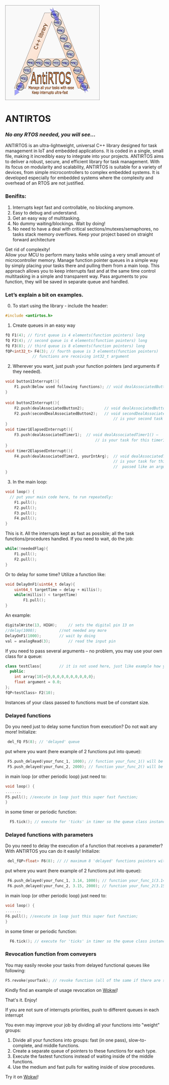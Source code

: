 <img src="https://github.com/WeSpeakEnglish/images/blob/main/logo_antirtos.png" width="300">


# ANTIRTOS 
### *No any RTOS needed, you will see...*
ANTIRTOS is an ultra-lightweight, universal C++ library designed for task management in IoT and embedded applications. It is coded in a single, small file, making it incredibly easy to integrate into your projects. ANTIRTOS aims to deliver a robust, secure, and efficient library for task management. With its focus on modularity and scalability, ANTIRTOS is suitable for a variety of devices, from simple microcontrollers to complex embedded systems.
It is developed especially for embedded systems where the complexity and overhead of an RTOS are not justified.

### Benifits:
1.	Interrupts kept fast and controllable, no blocking anymore.
2.	Easy to debug and understand. 
3.	Get an easy way of multitasking.
4.	No dummy waiting/blockings. Wait by doing!
5.	No need to have a deal with critical sections/mutexes/semaphores, no tasks stack memory overflows. Keep your project based on straight forward architecture

Get rid of complexity!   
Allow your MCU to perform many tasks while using a very small amount of microcontroller memory. Manage function pointer queues in a simple way by simply placing your tasks there and pulling them from a main loop. This approach allows you to keep interrupts fast and at the same time control multitasking in a simple and transparent way. Pass arguments to you function, they will be saved in separate queue and handled.

### Let’s explain a bit on examples.

0. To start using the library - include the header:
```cpp
#include <antirtos.h>
```

1.	Create queues in an easy way
```cpp
fQ F1(4); // first queue is 4 elements(function pointers) long
fQ F2(4); // second queue is 4 elements(function pointers) long
fQ F3(8); // third queue is 8 elements(function pointers) long
fQP<int32_t> F4(3); // fourth queue is 3 elements(function pointers)
		    // functions are receiving int32_t argument
```


2.	Wherever you want, just push your function pointers (and arguments if they needed).  

```cpp
void button1Interrupt(){
	F1.push(Below used following functions); // void dealAssociatedButton1() – is your task for this button
}
  
void button2Interrupt(){
	F2.push(dealAssociatedButton2);         // void dealAssociatedButton2() – is your task for this button
	F2.push(secondDealAssociatedButton2);   // void secondDealAssociatedButton2() – 
                                                // is your second task for this button
}
void timer1ElapsedInterrupt(){
	F3.push(dealAssociatedTimer1);  // void dealAssociatedTimer1() – 
                                        // is your task for this timer1 event 
}
void timer2ElapsedInterrupt(){
	F4.push(dealAssociatedTimer2, yourIntArg);  // void dealAssociatedTimer2(int yourIntArg) – 
                                                // is your task for this timer2 event and the variable yourIntArg
                                                //  passed like an argument 
}
```    

3.	In the main loop:
```cpp
void loop() {
  // put your main code here, to run repeatedly:
	F1.pull();
	F2.pull();
	F3.pull();
	F4.pull();
}
```

This is it. All the interrupts kept as fast as possible; all the task functions/procedures handled.
If you need to wait, do the job:
```cpp
while(!neededFlag){
	F1.pull();
	F2.pull();
}
```
Or to delay for some time? Utilize a function like:
```cpp
void DelayOnF1(uint64_t delay){
	uint64_t targetTime = delay + millis();
	while(millis() < targetTime) 
		F1.pull();
}
```


An example:
```cpp
digitalWrite(13, HIGH); 	// sets the digital pin 13 on
//delay(1000);  		//not needed any more
DelayOnF1(1000);		// wait by doing
val = analogRead(3);  		// read the input pin
```


If you need to pass several arguments – no problem, you may use your own class for a queue:
```cpp
class testClass{        // it is not used here, just like example how you may pass complex argument to your functions in queue
  public:
    int array[10]={0,0,0,0,0,0,0,0,0,0};
    float argument = 0.0;
};
fQP<testClass> F2(10);
```
Instances of your class passed to functions must be of constant size.

### Delayed functions
Do you need just to delay some function from execution? Do not wait any more!
Initialize:
```cpp
 del_fQ F5(8); // 'delayed' queue

 ```
put where you want (here example of 2 functions put into queue):
```cpp
 F5.push_delayed(your_func_1, 1000); // function your_func_1() will be delayed for 1000 'ticks'
 F5.push_delayed(your_func_2, 2000); // function your_func_2() will be delayed for 2000 'ticks'
 ```
 
 in main loop (or other periodic loop) just need to:
 ```cpp
 void loop() {
 .......
 F5.pull(); //execute in loop just this super fast function;
 }
 ```
 in some timer or periodic function:
  ```cpp
	F5.tick(); // execute for 'ticks' in timer so the queue class instance will know then to initiate execution
  ```
  
  ### Delayed functions with parameters
Do you need to delay the execution of a function that receives a parameter? With ANTIRTOS you can do it easily!
Initialize:
```cpp
 del_fQP<float> F6(8); // // maximum 8 'delayed' functions pointers with parameters in queue

 ```
put where you want (here example of 2 functions put into queue):
```cpp
 F6.push_delayed(your_func_1, 3.14, 1000); // function your_func_1(3.14) will be delayed for 1000 'ticks'
 F6.push_delayed(your_func_2, 3.15, 2000); // function your_func_2(3.15) will be delayed for 2000 'ticks'
 ```
 
 in main loop (or other periodic loop) just need to:
 ```cpp
 void loop() {
 .......
 F6.pull(); //execute in loop just this super fast function;
 }
 ```
 in some timer or periodic function:
  ```cpp
	F6.tick(); // execute for 'ticks' in timer so the queue class instance will know then to initiate execution
  ```

  ### Revocation function from conveyers
  You may easily revoke your tasks from delayed functional queues like following:
   ```cpp
  F5.revoke(yourTask); // revoke function (all of the same if there are several of them) from the F5 queue
  ```
Kindly find an example of usage revocation on [Wokwi](https://wokwi.com/projects/411101121732784129)!

That's it. Enjoy! 
 

If you are not sure of interrupts priorities, push to different queues in each interrupt

You even may improve your job by dividing all your functions into "weight" groups:
1.	Divide all your functions into groups: fast (in one pass), slow-to-complete, and middle functions.
2.	Create a separate queue of pointers to these functions for each type.
3.	Execute the fastest functions instead of waiting inside of the middle functions.
4.	Use the medium and fast pulls for waiting inside of slow procedures.

Try it on [Wokwi](https://wokwi.com/projects/410932957331738625)!

